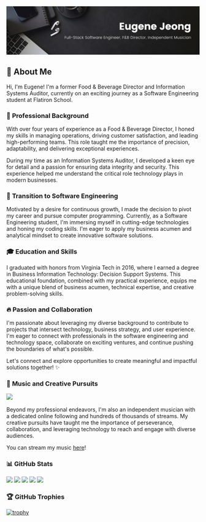 <img src=https://github.com/ejeong24/ejeong24/blob/main/img/Black%20Minimal%20Motivation%20Quote%20LinkedIn%20Banner.png>

## 👋 **About Me**

Hi, I'm Eugene! I'm a former Food & Beverage Director and Information Systems Auditor, currently on an exciting journey as a Software Engineering student at Flatiron School.

### 💼 **Professional Background**

With over four years of experience as a Food & Beverage Director, I honed my skills in managing operations, driving customer satisfaction, and leading high-performing teams. This role taught me the importance of precision, adaptability, and delivering exceptional experiences.

During my time as an Information Systems Auditor, I developed a keen eye for detail and a passion for ensuring data integrity and security. This experience helped me understand the critical role technology plays in modern businesses.

### 🚀 **Transition to Software Engineering**

Motivated by a desire for continuous growth, I made the decision to pivot my career and pursue computer programming. Currently, as a Software Engineering student, I'm immersing myself in cutting-edge technologies and honing my coding skills. I'm eager to apply my business acumen and analytical mindset to create innovative software solutions.

### 🎓 **Education and Skills**

I graduated with honors from Virginia Tech in 2016, where I earned a degree in Business Information Technology: Decision Support Systems. This educational foundation, combined with my practical experience, equips me with a unique blend of business acumen, technical expertise, and creative problem-solving skills.

### 🔥 **Passion and Collaboration**

I'm passionate about leveraging my diverse background to contribute to projects that intersect technology, business strategy, and user experience. I'm eager to connect with professionals in the software engineering and technology space, collaborate on exciting ventures, and continue pushing the boundaries of what's possible.

Let's connect and explore opportunities to create meaningful and impactful solutions together! ✨

### 🎵 **Music and Creative Pursuits**

![](https://github.com/ejeong24/ejeong24/blob/main/img/INNIT-BRUV-ANIMATED-GIF.gif)

Beyond my professional endeavors, I'm also an independent musician with a dedicated online following and hundreds of thousands of streams. My creative pursuits have taught me the importance of perseverance, collaboration, and leveraging technology to reach and engage with diverse audiences.

You can stream my music [here](https://open.spotify.com/artist/7frvGHRE3ngp4uCC8L61A0?si=V2N01VfKTEGwptO3xELZ0w)!

### 📊 **GitHub Stats**

![](http://github-profile-summary-cards.vercel.app/api/cards/profile-details?username=ejeong24&theme=github_dark)
![](http://github-profile-summary-cards.vercel.app/api/cards/repos-per-language?username=ejeong24&theme=github_dark)
![](http://github-profile-summary-cards.vercel.app/api/cards/most-commit-language?username=ejeong24&theme=github_dark)
![](http://github-profile-summary-cards.vercel.app/api/cards/stats?username=ejeong24&theme=github_dark)
![](http://github-profile-summary-cards.vercel.app/api/cards/productive-time?username=ejeong24&theme=github_dark&utcOffset=8)

### 🏆 **GitHub Trophies**

[![trophy](https://github-profile-trophy.vercel.app/?username=ejeong24)](https://github.com/ryo-ma/github-profile-trophy)
